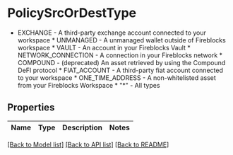 # PolicySrcOrDestType

* EXCHANGE - A third-party exchange account connected to your workspace * UNMANAGED - A unmanaged wallet outside of Fireblocks workspace * VAULT - An account in your Fireblocks Vault * NETWORK_CONNECTION - A connection in your Fireblocks network * COMPOUND - (deprecated) An asset retrieved by using the Compound DeFI protocol * FIAT_ACCOUNT - A third-party fiat account connected to your workspace * ONE_TIME_ADDRESS - A non-whitelisted asset from your Fireblocks Workspace * \"*\" - All types 

## Properties

Name | Type | Description | Notes
------------ | ------------- | ------------- | -------------

[[Back to Model list]](../README.md#documentation-for-models) [[Back to API list]](../README.md#documentation-for-api-endpoints) [[Back to README]](../README.md)


